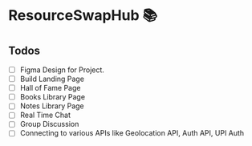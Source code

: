 # ResourceSwapHub 📚

## Todos

- [ ] Figma Design for Project.
- [ ] Build Landing Page
- [ ] Hall of Fame Page
- [ ] Books Library Page
- [ ] Notes Library Page
- [ ] Real Time Chat
- [ ] Group Discussion
- [ ] Connecting to various APIs like Geolocation API, Auth API, UPI Auth
